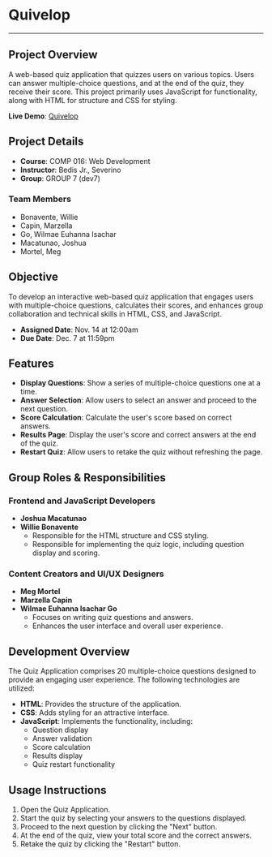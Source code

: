 # Quivelop
---
## Project Overview

A web-based quiz application that quizzes users on various topics. Users can answer multiple-choice questions, and at the end of the quiz, they receive their score. This project primarily uses JavaScript for functionality, along with HTML for structure and CSS for styling.

**Live Demo**: [Quivelop](https://pi-josh.github.io/Quiz-Application/)

## Project Details

- **Course**: COMP 016: Web Development
- **Instructor**: Bedis Jr., Severino
- **Group**: GROUP 7 (dev7)

### Team Members

- Bonavente, Willie
- Capin, Marzella
- Go, Wilmae Euhanna Isachar
- Macatunao, Joshua
- Mortel, Meg

## Objective

To develop an interactive web-based quiz application that engages users with multiple-choice questions, calculates their scores, and enhances group collaboration and technical skills in HTML, CSS, and JavaScript.

- **Assigned Date**: Nov. 14 at 12:00am
- **Due Date**: Dec. 7 at 11:59pm

## Features

- **Display Questions**: Show a series of multiple-choice questions one at a time.
- **Answer Selection**: Allow users to select an answer and proceed to the next question.
- **Score Calculation**: Calculate the user's score based on correct answers.
- **Results Page**: Display the user's score and correct answers at the end of the quiz.
- **Restart Quiz**: Allow users to retake the quiz without refreshing the page.

## Group Roles & Responsibilities

### Frontend and JavaScript Developers
- **Joshua Macatunao**
- **Willie Bonavente**
  - Responsible for the HTML structure and CSS styling.
  - Responsible for implementing the quiz logic, including question display and scoring.

### Content Creators and UI/UX Designers
- **Meg Mortel**
- **Marzella Capin**
- **Wilmae Euhanna Isachar Go**
  - Focuses on writing quiz questions and answers.
  - Enhances the user interface and overall user experience.

## Development Overview

The Quiz Application comprises 20 multiple-choice questions designed to provide an engaging user experience. The following technologies are utilized:

- **HTML**: Provides the structure of the application.
- **CSS**: Adds styling for an attractive interface.
- **JavaScript**: Implements the functionality, including:
  - Question display
  - Answer validation
  - Score calculation
  - Results display
  - Quiz restart functionality

## Usage Instructions

1. Open the Quiz Application.
2. Start the quiz by selecting your answers to the questions displayed.
3. Proceed to the next question by clicking the "Next" button.
4. At the end of the quiz, view your total score and the correct answers.
5. Retake the quiz by clicking the "Restart" button.
